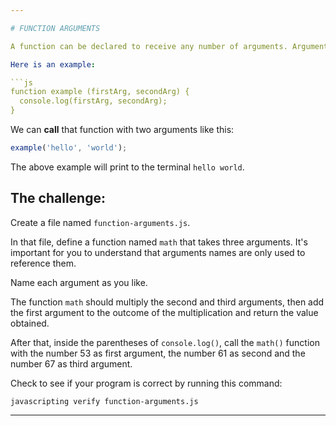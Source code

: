 ```yaml
---

# FUNCTION ARGUMENTS

A function can be declared to receive any number of arguments. Arguments can be from any type. An argument could be a string, a number, an array, an object and even another function.

Here is an example:

```js
function example (firstArg, secondArg) {
  console.log(firstArg, secondArg);
}
```

We can **call** that function with two arguments like this:

```js
example('hello', 'world');
```

The above example will print to the terminal `hello world`.

## The challenge:

Create a file named `function-arguments.js`.

In that file, define a function named `math` that takes three arguments. It's important for you to understand that arguments names are only used to reference them.

Name each argument as you like.

The function `math` should multiply the second and third arguments, then add the first argument to the outcome of the multiplication and return the value obtained.

After that, inside the parentheses of `console.log()`, call the `math()` function with the number 53 as first argument, the number 61 as second and the number 67 as third argument.

Check to see if your program is correct by running this command:

`javascripting verify function-arguments.js`

---
```

